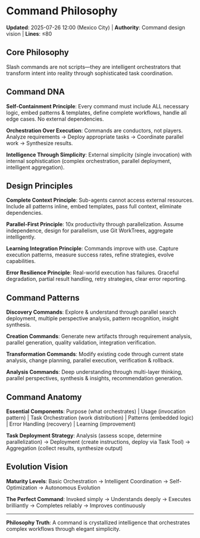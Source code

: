 # Command Philosophy

**Updated**: 2025-07-26 12:00 (Mexico City) | **Authority**: Command design vision | **Lines**: ≤80

## Core Philosophy
Slash commands are not scripts—they are intelligent orchestrators that transform intent into reality through sophisticated task coordination.

## Command DNA

**Self-Containment Principle**: Every command must include ALL necessary logic, embed patterns & templates, define complete workflows, handle all edge cases. No external dependencies.

**Orchestration Over Execution**: Commands are conductors, not players. Analyze requirements → Deploy appropriate tasks → Coordinate parallel work → Synthesize results.

**Intelligence Through Simplicity**: External simplicity (single invocation) with internal sophistication (complex orchestration, parallel deployment, intelligent aggregation).

## Design Principles

**Complete Context Principle**: Sub-agents cannot access external resources. Include all patterns inline, embed templates, pass full context, eliminate dependencies.

**Parallel-First Principle**: 10x productivity through parallelization. Assume independence, design for parallelism, use Git WorkTrees, aggregate intelligently.

**Learning Integration Principle**: Commands improve with use. Capture execution patterns, measure success rates, refine strategies, evolve capabilities.

**Error Resilience Principle**: Real-world execution has failures. Graceful degradation, partial result handling, retry strategies, clear error reporting.

## Command Patterns

**Discovery Commands**: Explore & understand through parallel search deployment, multiple perspective analysis, pattern recognition, insight synthesis.

**Creation Commands**: Generate new artifacts through requirement analysis, parallel generation, quality validation, integration verification.

**Transformation Commands**: Modify existing code through current state analysis, change planning, parallel execution, verification & rollback.

**Analysis Commands**: Deep understanding through multi-layer thinking, parallel perspectives, synthesis & insights, recommendation generation.

## Command Anatomy

**Essential Components**: Purpose (what orchestrates) | Usage (invocation pattern) | Task Orchestration (work distribution) | Patterns (embedded logic) | Error Handling (recovery) | Learning (improvement)

**Task Deployment Strategy**: Analysis (assess scope, determine parallelization) → Deployment (create instructions, deploy via Task Tool) → Aggregation (collect results, synthesize output)

## Evolution Vision
**Maturity Levels**: Basic Orchestration → Intelligent Coordination → Self-Optimization → Autonomous Evolution

**The Perfect Command**: Invoked simply → Understands deeply → Executes brilliantly → Completes reliably → Improves continuously

---

**Philosophy Truth**: A command is crystallized intelligence that orchestrates complex workflows through elegant simplicity.